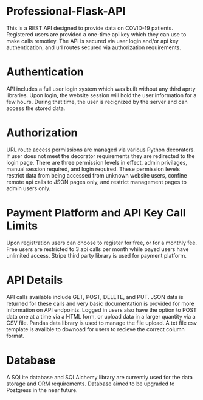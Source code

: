 # Professional-Flask-API
This is a REST API designed to provide data on COVID-19 patients. Registered users are provided a one-time api key which they can use to make calls remotley. The API is secured via user login and/or api key authentication, and url routes secured via authorization requirements.

# Authentication
API includes a full user login system which was built without any third aprty libraries. Upon login, the website session will hold the user information for a few hours.  During that time, the user is recignized by the server and can access the stored data.

# Authorization
URL route access permissions are managed via various Python decorators. If user does not meet the decorator requirements they are redirected to the login page. There are three permission levels in effect, admin privilages, manual session required, and login required.  These permission levels restrict data from being accessed from unknown website users, confine remote api calls to JSON pages only, and restrict management pages to admin users only.

# Payment Platform and API Key Call Limits
Upon registration users can choose to register for free, or for a monthly fee.  Free users are restricted to 3 api calls per month while payed users have unlimited access.  Stripe third party library is used for payment platform.

# API Details
API calls available include GET, POST, DELETE, and PUT. JSON data is returned for these calls and very basic documentation is provided for more information on API endpoints.  Logged in users also have the option to POST data one at a time via a HTML form, or upload data in a larger quantity via a CSV file.  Pandas data library is used to manage the file upload.  A txt file csv template is availble to downoad for users to recieve the correct column format.

# Database
A SQLite database and SQLAlchemy library are currently used for the data storage and ORM requirements.  Database aimed to be upgraded to Postgress in the near future. 
